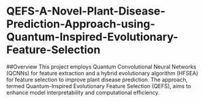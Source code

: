 # QEFS-A-Novel-Plant-Disease-Prediction-Approach-using-Quantum-Inspired-Evolutionary-Feature-Selection

##Overview
This project employs Quantum Convolutional Neural Networks (QCNNs) for feature extraction and a hybrid evolutionary algorithm (HFSEA) for feature selection to improve plant disease prediction. The approach, termed Quantum-Inspired Evolutionary Feature Selection (QEFS), aims to enhance model interpretability and computational efficiency.

